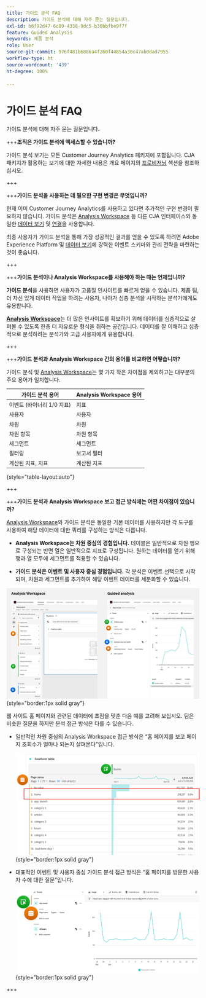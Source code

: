 ```yaml
---
title: 가이드 분석 FAQ
description: 가이드 분석에 대해 자주 묻는 질문입니다.
exl-id: b6f92d47-6c09-4338-9dc5-b30bbfbe9f7f
feature: Guided Analysis
keywords: 제품 분석
role: User
source-git-commit: 976f481b6886a4f260f44854a30c47ab0dad7955
workflow-type: ht
source-wordcount: '439'
ht-degree: 100%

---
```


# 가이드 분석 FAQ

가이드 분석에 대해 자주 묻는 질문입니다.

+++**조직은 가이드 분석에 액세스할 수 있습니까?**

가이드 분석 보기는 모든 Customer Journey Analytics 패키지에 포함됩니다. CJA 패키지가 활용하는 보기에 대한 자세한 내용은 개요 페이지의 [프로비저닝](overview.md#provisioning) 섹션을 참조하십시오.

+++

+++**가이드 분석을 사용하는 데 필요한 구현 변경은 무엇입니까?**

현재 이미 Customer Journey Analytics를 사용하고 있다면 추가적인 구현 변경이 필요하지 않습니다. 가이드 분석은 [Analysis Workspace](../analysis-workspace/home.md) 등 다른 CJA 인터페이스와 동일한 [데이터 보기](../data-views/data-views.md) 및 [연결](../connections/overview.md)을 사용합니다.

최종 사용자가 가이드 분석을 통해 가장 성공적인 결과를 얻을 수 있도록 하려면 Adobe Experience Platform 및 [데이터 보기](../data-views/data-views.md)에 강력한 이벤트 스키마와 관리 전략을 마련하는 것이 좋습니다.

+++

+++**가이드 분석이나 Analysis Workspace를 사용해야 하는 때는 언제입니까?**

**가이드 분석**&#x200B;을 사용하면 사용자가 고품질 인사이트를 빠르게 얻을 수 있습니다. 제품 팀, 더 자신 있게 데이터 작업을 하려는 사용자, 나아가 심층 분석을 시작하는 분석가에게도 유용합니다.

**[Analysis Workspace](../analysis-workspace/home.md)**&#x200B;는 더 많은 인사이트를 확보하기 위해 데이터를 심층적으로 살펴볼 수 있도록 한층 더 자유로운 형식을 취하는 공간입니다. 데이터를 잘 이해하고 심층적으로 분석하려는 분석가와 고급 사용자에게 유용합니다.

+++

+++**가이드 분석과 Analysis Workspace 간의 용어를 비교하면 어떻습니까?**

가이드 분석 및 [Analysis Workspace](../analysis-workspace/home.md)는 몇 가지 작은 차이점을 제외하고는 대부분의 주요 용어가 일치합니다.

| 가이드 분석 용어 | Analysis Workspace 용어 |
| --- | --- |
| 이벤트 (바이너리 1/0 지표) | 지표 |
| 사용자 | 사용자 |
| 차원 | 차원 |
| 차원 항목 | 차원 항목 |
| 세그먼트 | 세그먼트 |
| 필터링 | 보고서 필터 |
| 계산된 지표, 지표 | 계산된 지표 |

{style="table-layout:auto"}

+++

+++**가이드 분석과 Analysis Workspace 보고 접근 방식에는 어떤 차이점이 있습니까?**

[Analysis Workspace](../analysis-workspace/home.md)와 가이드 분석은 동일한 기본 데이터를 사용하지만 각 도구를 사용하여 해당 데이터에 대한 쿼리를 구성하는 방식은 다릅니다.

* **Analysis Workspace는 차원 중심의 경험입니다.** 테이블은 일반적으로 차원 행으로 구성되는 반면 열은 일반적으로 지표로 구성됩니다. 원하는 데이터를 얻기 위해 행과 열 모두에 세그먼트를 적용할 수 있습니다.

* **가이드 분석은 이벤트 및 사용자 중심 경험입니다.** 각 분석은 이벤트 선택으로 시작되며, 차원과 세그먼트를 추가하여 해당 이벤트 데이터를 세분화할 수 있습니다.

![Analysis Workspace 및 가이드 분석 보기](assets/structure.png){style="border:1px solid gray"}

웹 사이트 홈 페이지와 관련된 데이터에 초점을 맞춘 다음 예를 고려해 보십시오. 팀은 비슷한 질문을 하지만 분석 접근 방식은 다를 수 있습니다.

* 일반적인 차원 중심의 Analysis Workspace 접근 방식은 “홈 페이지를 보고 페이지 조회수가 얼마나 되는지 살펴본다”입니다.

  ![차원 중심](assets/dimension-centered.png){style="border:1px solid gray"}

* 대표적인 이벤트 및 사용자 중심 가이드 분석 접근 방식은 “홈 페이지를 방문한 사용자 수에 대한 질문”입니다.

  ![이벤트 중심](assets/event-centered.png){style="border:1px solid gray"}

+++
